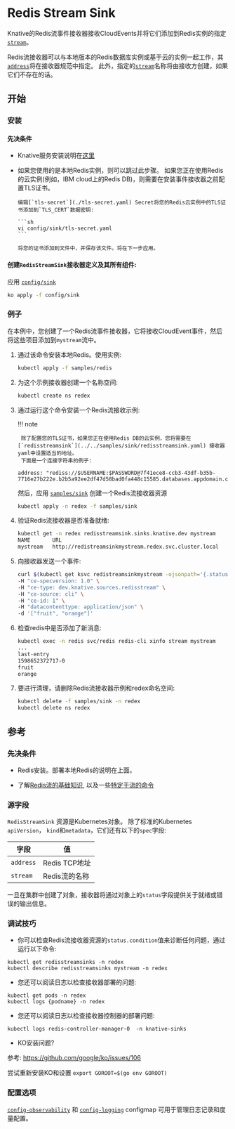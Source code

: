 # Redis Stream Sink

Knative的Redis流事件接收器接收CloudEvents并将它们添加到Redis实例的指定[`stream`][redisstreamsink]。

Redis流接收器可以与本地版本的Redis数据库实例或基于云的实例一起工作，其[`address`][redisstreamsink]将在接收器规范中指定。
此外，指定的[`stream`][redisstreamsink]名称将由接收方创建，如果它们不存在的话。

[redisstreamsink]: ./300-redisstreamsink.yaml

## 开始

### 安装

#### 先决条件

- Knative服务安装说明在[这里](https://knative.dev/docs/install/any-kubernetes-cluster/#installing-the-serving-component) 

- 如果您使用的是本地Redis实例，则可以跳过此步骤。
  如果您正在使用Redis的云实例(例如，IBM cloud上的Redis DB)，则需要在安装事件接收器之前配置TLS证书。

      编辑[`tls-secret`](./tls-secret.yaml) Secret将您的Redis云实例中的TLS证书添加到`TLS_CERT`数据密钥:

      ```sh
      vi config/sink/tls-secret.yaml
      ```

      将您的证书添加到文件中，并保存该文件。将在下一步应用。

#### 创建`RedisStreamSink`接收器定义及其所有组件:

应用 [`config/sink`](.)

```sh
ko apply -f config/sink
```

### 例子

在本例中，您创建了一个Redis流事件接收器，它将接收CloudEvent事件，然后将这些项目添加到`mystream`流中。

1. 通过该命令安装本地Redis。使用实例:

    ```sh
    kubectl apply -f samples/redis
    ```

2. 为这个示例接收器创建一个名称空间:

    ```sh
    kubectl create ns redex
    ```

3. 通过运行这个命令安装一个Redis流接收示例:

    !!! note

        除了配置您的TLS证书，如果您正在使用Redis DB的云实例，您将需要在[`redisstreamsink`](../../samples/sink/redisstreamsink.yaml) 接收器 yaml中设置适当的地址。
        下面是一个连接字符串的例子:

    ```
    address: "rediss://$USERNAME:$PASSWORD@7f41ece8-ccb3-43df-b35b-7716e27b222e.b2b5a92ee2df47d58bad0fa448c15585.databases.appdomain.cloud:32086"
    ```

    然后，应用 [`samples/sink`](../../samples/sink) 创建一个Redis流接收器资源

    ```sh
    kubectl apply -n redex -f samples/sink
    ```

4. 验证Redis流接收器是否准备就绪:

    ```sh
    kubectl get -n redex redisstreamsink.sinks.knative.dev mystream
    NAME       URL                                                     AGE   READY   REASON
    mystream   http://redistreamsinkmystream.redex.svc.cluster.local   35s   True
    ```

5. 向接收器发送一个事件:

    ```sh
    curl $(kubectl get ksvc redistreamsinkmystream -ojsonpath='{.status.url}' -n redex) \
    -H "ce-specversion: 1.0" \
    -H "ce-type: dev.knative.sources.redisstream" \
    -H "ce-source: cli" \
    -H "ce-id: 1" \
    -H "datacontenttype: application/json" \
    -d '["fruit", "orange"]'
    ```

6. 检查redis中是否添加了新消息:

    ```sh
    kubectl exec -n redis svc/redis redis-cli xinfo stream mystream
    ...
    last-entry
    1598652372717-0
    fruit
    orange
    ```

7. 要进行清理，请删除Redis流接收器示例和redex命名空间:

    ```sh
    kubectl delete -f samples/sink -n redex
    kubectl delete ns redex
    ```

## 参考

### 先决条件

- Redis安装。部署本地Redis的说明在上面。

- 了解[Redis流的基础知识](https://redis.io/topics/streams-intro), 以及一些[特定于流的命令](https://redis.io/commands#stream) 

### 源字段

`RedisStreamSink` 资源是Kubernetes对象。
除了标准的Kubernetes `apiVersion`， `kind`和`metadata`，它们还有以下的`spec`字段:

| 字段      | 值            |
| --------- | ------------- |
| `address` | Redis TCP地址 |
| `stream`  | Redis流的名称 |

一旦在集群中创建了对象，接收器将通过对象上的`status`字段提供关于就绪或错误的输出信息。

### 调试技巧

- 你可以检查Redis流接收器资源的`status.condition`值来诊断任何问题，通过运行以下命令:

```
kubectl get redisstreamsinks -n redex
kubectl describe redisstreamsinks mystream -n redex
```

- 您还可以阅读日志以检查接收器部署的问题:

```
kubectl get pods -n redex
kubectl logs {podname} -n redex
```

- 您还可以阅读日志以检查接收器控制器的部署问题:

```
kubectl logs redis-controller-manager-0  -n knative-sinks
```

- KO安装问题?

参考: https://github.com/google/ko/issues/106

尝试重新安装KO和设置 `export GOROOT=$(go env GOROOT)`

### 配置选项

[`config-observability`](./config-observability.yaml) 和 [`config-logging`](./config-logging.yaml) configmap 可用于管理日志记录和度量配置。